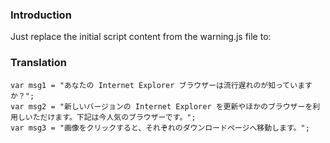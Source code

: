 ### Introduction ###

Just replace the initial script content from the warning.js file to:


### Translation ###

```
var msg1 = "あなたの Internet Explorer ブラウザーは流行遅れのが知っていますか？";
var msg2 = "新しいバージョンの Internet Explorer を更新やほかのブラウザーを利用しいただけます。下記は今人気のブラウザーです。";
var msg3 = "画像をクリックすると、それぞれのダウンロードページへ移動します。";
```